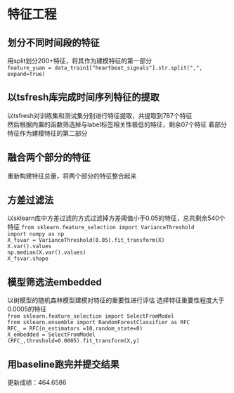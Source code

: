 # 特征工程  
## 划分不同时间段的特征
用split划分200+特征，将其作为建模特征的第一部分  
```feature_yuan = data_train1["heartbeat_signals"].str.split(",", expand=True)```
## 以tsfresh库完成时间序列特征的提取
以tsfresh对训练集和测试集分别进行特征提取，共提取到787个特征  
然后根据内置的函数筛选掉与label标签相关性极低的特征，剩余07个特征
着部分特征作为建模特征的第二部分  
## 融合两个部分的特征
重新构建特征总量，将两个部分的特征整合起来
## 方差过滤法
以sklearn库中方差过滤的方式过滤掉方差阈值小于0.05的特征，总共剩余540个特征
```from sklearn.feature_selection import VarianceThreshold```   
```import numpy as np```   
```X_fsvar = VarianceThreshold(0.05).fit_transform(X)```   
```X.var().values```   
```np.median(X.var().values)```   
```X_fsvar.shape```   
## 模型筛选法embedded
以树模型的随机森林模型建模对特征的重要性进行评估
选择特征重要性程度大于0.0005的特征   
```from sklearn.feature_selection import SelectFromModel```  
```from sklearn.ensemble import RandomForestClassifier as RFC```  
```RFC_ = RFC(n_estimators =10,random_state=0)```   
```X_embedded = SelectFromModel```      
```(RFC_,threshold=0.0005).fit_transform(X,y)```   
## 用baseline跑完并提交结果
更新成绩：464.6586